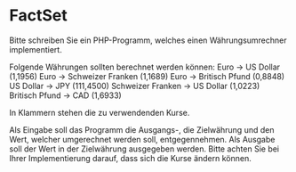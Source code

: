 # FactSet
Bitte schreiben Sie ein PHP-Programm, welches einen Währungsumrechner implementiert.

Folgende Währungen sollten berechnet werden können:
Euro -> US Dollar (1,1956)
Euro -> Schweizer Franken (1,1689)
Euro -> Britisch Pfund (0,8848)
US Dollar -> JPY (111,4500)
Schweizer Franken -> US Dollar (1,0223)
Britisch Pfund -> CAD (1,6933)

In Klammern stehen die zu verwendenden Kurse.

Als Eingabe soll das Programm die Ausgangs-, die Zielwährung und den Wert, welcher umgerechnet werden soll, entgegennehmen. Als Ausgabe soll der Wert in der Zielwährung ausgegeben werden.
Bitte achten Sie bei Ihrer Implementierung darauf, dass sich die Kurse ändern können.
